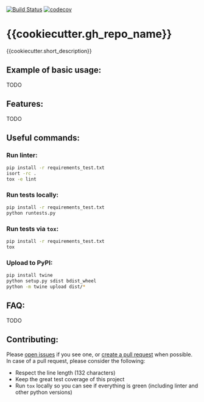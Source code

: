 [![Build Status](https://travis-ci.com/{{cookiecutter.gh_username}}/{{cookiecutter.gh_repo_name}}.svg?branch=master)](https://travis-ci.com/{{cookiecutter.gh_username}}/{{cookiecutter.gh_repo_name}})
[![codecov](https://codecov.io/gh/{{cookiecutter.gh_username}}/{{cookiecutter.gh_repo_name}}/branch/master/graph/badge.svg)](https://codecov.io/gh/{{cookiecutter.gh_username}}/{{cookiecutter.gh_repo_name}})

# {{cookiecutter.gh_repo_name}}

{{cookiecutter.short_description}}


## Example of basic usage:

TODO


## Features:

TODO


## Useful commands:

### Run linter:
```bash
pip install -r requirements_test.txt
isort -rc .
tox -e lint
```

### Run tests locally:
```bash
pip install -r requirements_test.txt
python runtests.py
```

### Run tests via `tox`:
```bash
pip install -r requirements_test.txt
tox
```

### Upload to PyPI:
```bash
pip install twine
python setup.py sdist bdist_wheel
python -m twine upload dist/*
```


## FAQ:

TODO


## Contributing:

Please [open issues](https://github.com/{{cookiecutter.gh_username}}/{{cookiecutter.gh_repo_name}}/issues) if you see one, or [create a pull request](https://github.com/{{cookiecutter.gh_username}}/{{cookiecutter.gh_repo_name}}/pulls) when possible.
In case of a pull request, please consider the following:
- Respect the line length (132 characters)
- Keep the great test coverage of this project
- Run `tox` locally so you can see if everything is green (including linter and other python versions)


